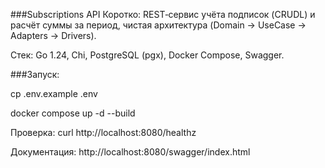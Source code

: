 ###Subscriptions API
Коротко: REST‑сервис учёта подписок (CRUDL) и расчёт суммы за период, чистая архитектура (Domain → UseCase → Adapters → Drivers).

Стек: Go 1.24, Chi, PostgreSQL (pgx), Docker Compose, Swagger.

###Запуск:

cp .env.example .env

docker compose up -d --build

Проверка: curl http://localhost:8080/healthz

Документация: http://localhost:8080/swagger/index.html
